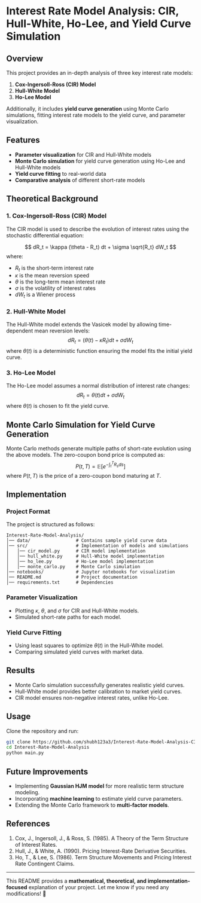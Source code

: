 # Interest Rate Model Analysis: CIR, Hull-White, Ho-Lee, and Yield Curve Simulation

## Overview
This project provides an in-depth analysis of three key interest rate models:
1. **Cox-Ingersoll-Ross (CIR) Model**
2. **Hull-White Model**
3. **Ho-Lee Model**

Additionally, it includes **yield curve generation** using Monte Carlo simulations, fitting interest rate models to the yield curve, and parameter visualization.

## Features
- **Parameter visualization** for CIR and Hull-White models
- **Monte Carlo simulation** for yield curve generation using Ho-Lee and Hull-White models
- **Yield curve fitting** to real-world data
- **Comparative analysis** of different short-rate models

## Theoretical Background
### **1. Cox-Ingersoll-Ross (CIR) Model**
The CIR model is used to describe the evolution of interest rates using the stochastic differential equation:

$$
dR_t = \kappa (\theta - R_t) dt + \sigma \sqrt{R_t} dW_t
$$
where:
- $R_t$ is the short-term interest rate
- $\kappa$ is the mean reversion speed
- $\theta$ is the long-term mean interest rate
- $\sigma$ is the volatility of interest rates
- $dW_t$ is a Wiener process

### **2. Hull-White Model**
The Hull-White model extends the Vasicek model by allowing time-dependent mean reversion levels:
$$
dR_t = (\theta(t) - \kappa R_t) dt + \sigma dW_t
$$
where $\theta(t)$ is a deterministic function ensuring the model fits the initial yield curve.

### **3. Ho-Lee Model**
The Ho-Lee model assumes a normal distribution of interest rate changes:
$$
dR_t = \theta(t) dt + \sigma dW_t
$$
where $\theta(t)$ is chosen to fit the yield curve.

## Monte Carlo Simulation for Yield Curve Generation
Monte Carlo methods generate multiple paths of short-rate evolution using the above models. The zero-coupon bond price is computed as:
$$
P(t,T) = \mathbb{E} \left[ e^{-\int_t^T R_s ds} \right]
$$
where $P(t,T)$ is the price of a zero-coupon bond maturing at $T$.

## Implementation
### **Project Format**
The project is structured as follows:
```
Interest-Rate-Model-Analysis/
│── data/                 # Contains sample yield curve data
│── src/                  # Implementation of models and simulations
│   │── cir_model.py      # CIR model implementation
│   │── hull_white.py     # Hull-White model implementation
│   │── ho_lee.py         # Ho-Lee model implementation
│   │── monte_carlo.py    # Monte Carlo simulation
│── notebooks/            # Jupyter notebooks for visualization
│── README.md             # Project documentation
│── requirements.txt      # Dependencies
```
### **Parameter Visualization**
- Plotting $\kappa$, $\theta$, and $\sigma$ for CIR and Hull-White models.
- Simulated short-rate paths for each model.

### **Yield Curve Fitting**
- Using least squares to optimize $\theta(t)$ in the Hull-White model.
- Comparing simulated yield curves with market data.

## Results
- Monte Carlo simulation successfully generates realistic yield curves.
- Hull-White model provides better calibration to market yield curves.
- CIR model ensures non-negative interest rates, unlike Ho-Lee.

## Usage
Clone the repository and run:
```bash
git clone https://github.com/shubh123a3/Interest-Rate-Model-Analysis-CIR-Hull-White-Hoo-Lee-and-Yield-Curve-Simulation
cd Interest-Rate-Model-Analysis
python main.py
```

## Future Improvements
- Implementing **Gaussian HJM model** for more realistic term structure modeling.
- Incorporating **machine learning** to estimate yield curve parameters.
- Extending the Monte Carlo framework to **multi-factor models**.

## References
1. Cox, J., Ingersoll, J., & Ross, S. (1985). A Theory of the Term Structure of Interest Rates.
2. Hull, J., & White, A. (1990). Pricing Interest-Rate Derivative Securities.
3. Ho, T., & Lee, S. (1986). Term Structure Movements and Pricing Interest Rate Contingent Claims.

---
This README provides a **mathematical, theoretical, and implementation-focused** explanation of your project. Let me know if you need any modifications! 🚀

